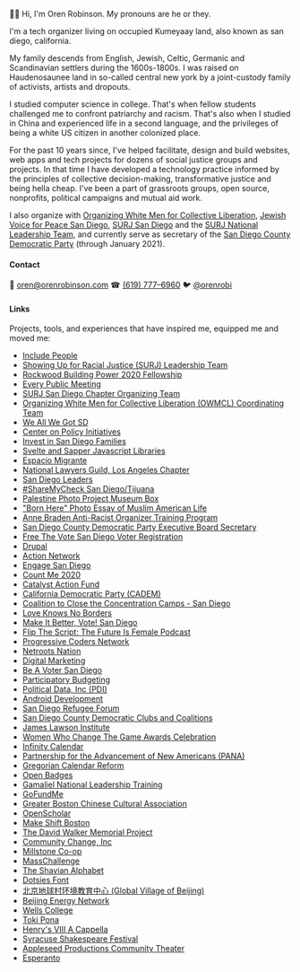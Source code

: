 👋🏻 Hi, I'm Oren Robinson. My pronouns are he or they.

I'm a tech organizer living on occupied Kumeyaay land, also known as san diego, california.

My family descends from English, Jewish, Celtic, Germanic and Scandinavian settlers during the 1600s-1800s. I was raised on Haudenosaunee land in so-called central new york by a joint-custody family of activists, artists and dropouts.

I studied computer science in college. That's when fellow students challenged me to confront patriarchy and racism. That's also when I studied in China and experienced life in a second language, and the privileges of being a white US citizen in another colonized place.

For the past 10 years since, I've helped facilitate, design and build websites, web apps and tech projects for dozens of social justice groups and projects. In that time I have developed a technology practice informed by the principles of collective decision-making, transformative justice and being hella cheap. I've been a part of grassroots groups, open source, nonprofits, political campaigns and mutual aid work.

I also organize with [Organizing White Men for Collective Liberation](https://www.owmcl.org/), [Jewish Voice for Peace San Diego](https://www.jvpsandiego.org/), [SURJ San Diego](http://linktr.ee/surjsandiego) and the [SURJ National Leadership Team](https://www.showingupforracialjustice.org/leadership-team.html), and currently serve as secretary of the [San Diego County Democratic Party](https://sdcdp.ngpvanhost.com/executive-board) (through January 2021).

#### Contact

📧 [oren@orenrobinson.com](mailto:oren@orenrobinson.com) ☎ [(619) 777–6960](tel:16197776960) 🐦 [@orenrobi](https://twitter.com/orenrobi/)

#### Links

Projects, tools, and experiences that have inspired me, equipped me and moved me:

 - [Include People](https://www.includepeople.com/)
 - [Showing Up for Racial Justice (SURJ) Leadership Team](https://www.showingupforracialjustice.org/leadership-team.html)
 - [Rockwood Building Power 2020 Fellowship](https://rockwoodleadership.org/announcing-the-2020-building-power-fellows/)
 - [Every Public Meeting](https://www.everypublicmeeting.com)
 - [SURJ San Diego Chapter Organizing Team](http://surjsd.org/)
 - [Organizing White Men for Collective Liberation (OWMCL) Coordinating Team](https://www.owmcl.org/get-involved/)
 - [We All We Got SD](https://www.weallwegotsd.com/)
 - [Center on Policy Initiatives](https://cpisandiego.org/)
 - [Invest in San Diego Families](http://investinsandiegofamilies.org/)
 - [Svelte and Sapper Javascript Libraries](https://sapper.svelte.dev/)
 - [Espacio Migrante](https://medium.com/@orenrobi/a-work-day-with-espacio-migrante-28ee87a9167b)
 - [National Lawyers Guild, Los Angeles Chapter](https://nlg-la.org/)
 - [San Diego Leaders](https://www.sandiegoleaders.org/)
 - [#ShareMyCheck San Diego/Tijuana](https://sharemychecksd.org/)
 - [Palestine Photo Project Museum Box](https://www.palestinephotoproject.org/Museum-in-a-Box)
 - ["Born Here" Photo Essay of Muslim American Life](https://www.sandiegouniontribune.com/community-advisory-board)
 - [Anne Braden Anti-Racist Organizer Training Program](https://collectiveliberation.org/our-work-2/the-anne-braden-anti-racist-organizing-training-program/)
 - [San Diego County Democratic Party Executive Board Secretary](https://sdcdp.ngpvanhost.com/executive-board)
 - [Free The Vote San Diego Voter Registration](https://www.letmevoteca.org/about-us/)
 - [Drupal](https://www.drupal.org/u/baisong)
 - [Action Network](https://actionnetwork.org/)
 - [Engage San Diego](https://www.engagesandiego.org/a_visit_to_one_of_san_diego_county_s_new_vote_centers)
 - [Count Me 2020](https://www.countme2020.org/)
 - [Catalyst Action Fund](http://catalystactionfund.org/)
 - [California Democratic Party (CADEM)](https://www.laprogressive.com/blue-wave-for-palestine/)
 - [Coalition to Close the Concentration Camps - San Diego](https://twitter.com/closethecampssd)
 - [Love Knows No Borders](https://www.friendsjournal.org/afsc-love-knows-no-borders/)
 - [Make It Better, Vote! San Diego](https://www.makeitbettervote.app/)
 - [Flip The Script: The Future Is Female Podcast](https://www.stitcher.com/podcast/flip-the-script/)
 - [Progressive Coders Network](https://www.progcode.org/)
 - [Netroots Nation](https://medium.com/includepeople/what-does-blackasscaucuss-message-have-to-do-with-technology-everything-4157334b157)
 - [Digital Marketing](https://blog.udacity.com/2017/03/introducing-udacity-digital-marketing-nanodegree-program.html)
 - [Be A Voter San Diego](https://www.beavotersd.org)
 - [Participatory Budgeting](https://medium.com/includepeople/recap-innovations-in-participatory-democracy-conference-2018-621f18ab16f8)
 - [Political Data, Inc (PDI)](https://www.politicaldata.com/new-training-for-the-pdi/)
 - [Android Development](https://www.udacity.com/course/android-developer-nanodegree-by-google--nd801)
 - [San Diego Refugee Forum](http://www.sdrefugeeforum.org/)
 - [San Diego County Democratic Clubs and Coalitions](https://demclubs.org)
 - [James Lawson Institute](https://jameslawsoninstitute.org/)
 - [Women Who Change The Game Awards Celebration](https://womensmarchsd.org/calendar-1/2017/10/6/women-who-change-the-game-awards-celebration)
 - [Infinity Calendar](https://play.google.com/store/apps/details?id=info.lifecalendar.symmetrical&hl=en)
 - [Partnership for the Advancement of New Americans (PANA)](https://www.panasd.org/)
 - [Gregorian Calendar Reform](http://convert.symcal.info/)
 - [Open Badges](https://github.com/mozilla/openbadges-validator/pull/40/files)
 - [Gamaliel National Leadership Training](https://gamaliel.org/our-work/national-training/)
 - [GoFundMe](https://www.gofundme.com)
 - [Greater Boston Chinese Cultural Association](http://gbcca.org/)
 - [OpenScholar](https://www.drupal.org/project/openscholar)
 - [Make Shift Boston](https://makeshiftboston.org/)
 - [The David Walker Memorial Project](http://www.davidwalkermemorial.org/)
 - [Community Change, Inc](https://communitychangeinc.org/)
 - [Millstone Co-op](http://www.millstonecoop.org/)
 - [MassChallenge](https://masschallenge.org/)
 - [The Shavian Alphabet](https://www.wikiwand.com/en/Shavian_alphabet)
 - [Dotsies Font](https://dotsies.org/)
 - [北京地球村环境教育中心 (Global Village of Beijing)](https://baike.baidu.com/item/%E5%8C%97%E4%BA%AC%E5%9C%B0%E7%90%83%E6%9D%91%E7%8E%AF%E5%A2%83%E6%95%99%E8%82%B2%E4%B8%AD%E5%BF%83)
 - [Beijing Energy Network](https://www.beijingenergynetwork.com/)
 - [Wells College](https://www.syracuse.com/news/2009/05/wells_college_in_aurora_celebr.html)
 - [Toki Pona](https://tokipona.org/)
 - [Henry's VIII A Cappella](https://www.facebook.com/HenrysVIII/about/)
 - [Syracuse Shakespeare Festival](https://ssitp.org/)
 - [Appleseed Productions Community Theater](https://www.appleseedproductions.org/)
 - [Esperanto](https://lernu.net/en)
